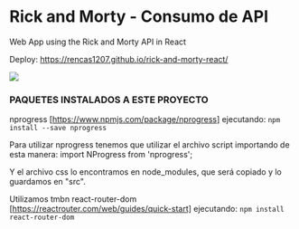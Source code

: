 # Rick and Morty - Consumo de API
Web App using the Rick and Morty API in React

Deploy: https://rencas1207.github.io/rick-and-morty-react/

![](https://repository-images.githubusercontent.com/407975194/e505bed6-1350-4666-91ad-c089a34462f6)

### PAQUETES INSTALADOS A ESTE PROYECTO

nprogress [https://www.npmjs.com/package/nprogress] ejecutando: `npm install --save nprogress `

Para utilizar nprogress tenemos que utilizar el archivo script importando de esta manera: import NProgress from 'nprogress';

Y el archivo css lo encontramos en node_modules, que será copiado y lo guardamos en "src".

Utilizamos tmbn react-router-dom [https://reactrouter.com/web/guides/quick-start] ejecutando: `npm install react-router-dom`
